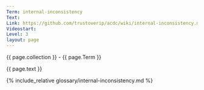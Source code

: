 ```yaml
---
Term: internal-inconsistency
Text: 
Link: https://github.com/trustoverip/acdc/wiki/internal-inconsistency.md
Videostart: 
Level: 3
layout: page
---
```


{{ page.collection }} - {{ page.Term }}

   {{ page.text }}

{% include_relative glossary/internal-inconsistency.md %}
